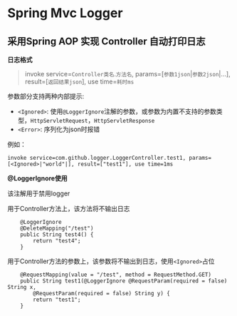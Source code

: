 # Spring Mvc Logger

## 采用Spring AOP 实现 Controller 自动打印日志

**日志格式**

> invoke service=`Controller类名`.`方法名`, params=[`参数1json`|`参数2json`|...], result=[`返回结果json`], use time=`耗时ms`

参数部分支持两种内部提示:
 - `<Ignored>`:  使用```@LoggerIgnore```注解的参数，或参数为内置不支持的参数类型，`HttpServletRequest`，`HttpServletResponse`
 - `<Error>`: 序列化为json时报错
 
例如：
```
invoke service=com.github.logger.LoggerController.test1, params=[<Ignored>|"world"|], result=["test1"], use time=1ms
```

**@LoggerIgnore使用**

该注解用于禁用logger

用于Controller方法上，该方法将不输出日志

```
    @LoggerIgnore
    @DeleteMapping("/test")
    public String test4() {
        return "test4";
    }
```

用于Controller方法的参数上，该参数将不输出到日志，使用`<Ignored>`占位

```
    @RequestMapping(value = "/test", method = RequestMethod.GET)
    public String test1(@LoggerIgnore @RequestParam(required = false) String x,
        @RequestParam(required = false) String y) {
        return "test1";
    }
```